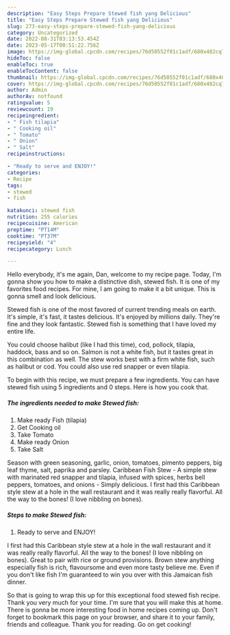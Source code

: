 ```yaml
---
description: "Easy Steps Prepare Stewed fish yang Delicious"
title: "Easy Steps Prepare Stewed fish yang Delicious"
slug: 273-easy-steps-prepare-stewed-fish-yang-delicious
category: Uncategorized
date: 2022-08-31T03:13:53.454Z
date: 2023-05-17T00:51:22.756Z
image: https://img-global.cpcdn.com/recipes/76d50552f01c1adf/680x482cq70/stewed-fish-recipe-main-photo.jpg
hideToc: false
enableToc: true
enableTocContent: false
thumbnail: https://img-global.cpcdn.com/recipes/76d50552f01c1adf/680x482cq70/stewed-fish-recipe-main-photo.jpg
cover: https://img-global.cpcdn.com/recipes/76d50552f01c1adf/680x482cq70/stewed-fish-recipe-main-photo.jpg
author: Admin
authorAv: notfound
ratingvalue: 5
reviewcount: 19
recipeingredient:
- " Fish tilapia"
- " Cooking oil"
- " Tomato"
- " Onion"
- " Salt"
recipeinstructions:

- "Ready to serve and ENJOY!"
categories:
- Recipe
tags:
- stewed
- fish

katakunci: stewed fish 
nutrition: 255 calories
recipecuisine: American
preptime: "PT14M"
cooktime: "PT37M"
recipeyield: "4"
recipecategory: Lunch

---
```



Hello everybody, it's me again, Dan, welcome to my recipe page. Today, I'm gonna show you how to make a distinctive dish, stewed fish. It is one of my favorites food recipes. For mine, I am going to make it a bit unique. This is gonna smell and look delicious.

Stewed fish is one of the most favored of current trending meals on earth. It's simple, it's fast, it tastes delicious. It's enjoyed by millions daily. They're fine and they look fantastic. Stewed fish is something that I have loved my entire life.

You could choose halibut (like I had this time), cod, pollock, tilapia, haddock, bass and so on. Salmon is not a white fish, but it tastes great in this combination as well. The stew works best with a firm white fish, such as halibut or cod. You could also use red snapper or even tilapia.


To begin with this recipe, we must prepare a few ingredients. You can have stewed fish using 5 ingredients and 0 steps. Here is how you cook that.

<!--inarticleads1-->

##### The ingredients needed to make Stewed fish:

1. Make ready  Fish (tilapia)
1. Get  Cooking oil
1. Take  Tomato
1. Make ready  Onion
1. Take  Salt


Season with green seasoning, garlic, onion, tomatoes, pimento peppers, big leaf thyme, salt, paprika and parsley. Caribbean Fish Stew - A simple stew with marinated red snapper and tilapia, infused with spices, herbs bell peppers, tomatoes, and onions - Simply delicious. I first had this Caribbean style stew at a hole in the wall restaurant and it was really really flavorful. All the way to the bones! (I love nibbling on bones). 

<!--inarticleads2-->

##### Steps to make Stewed fish:


1. Ready to serve and ENJOY!

I first had this Caribbean style stew at a hole in the wall restaurant and it was really really flavorful. All the way to the bones! (I love nibbling on bones). Great to pair with rice or ground provisions. Brown stew anything especially fish is rich, flavoursome and even more tasty believe me. Even if you don&#39;t like fish I&#39;m guaranteed to win you over with this Jamaican fish dinner. 

So that is going to wrap this up for this exceptional food stewed fish recipe. Thank you very much for your time. I'm sure that you will make this at home. There is gonna be more interesting food in home recipes coming up. Don't forget to bookmark this page on your browser, and share it to your family, friends and colleague. Thank you for reading. Go on get cooking!
